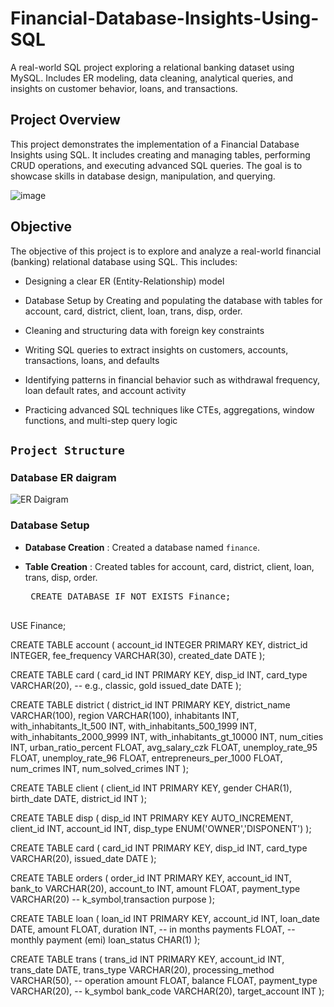 # Financial-Database-Insights-Using-SQL
A real-world SQL project exploring a relational banking dataset using MySQL. Includes ER modeling, data cleaning, analytical queries, and insights on customer behavior, loans, and transactions.

## Project Overview
This project demonstrates the implementation of a  Financial Database Insights using SQL. It includes creating and managing tables, performing CRUD operations, and executing advanced SQL queries. The goal is to showcase skills in database design, manipulation, and querying.


![image](https://github.com/user-attachments/assets/6a42b9ae-7402-4200-ac95-cd48db294098)

## Objective
The objective of this project is to explore and analyze a real-world financial (banking) relational database using SQL. This includes:

- Designing a clear ER (Entity-Relationship) model

- Database Setup by Creating and populating the database with tables for account, card, district, client, loan, trans, disp, order.

- Cleaning and structuring data with foreign key constraints

- Writing SQL queries to extract insights on customers, accounts, transactions, loans, and defaults

- Identifying patterns in financial behavior such as withdrawal frequency, loan default rates, and account activity

- Practicing advanced SQL techniques like CTEs, aggregations, window functions, and multi-step query logic

## `Project Structure`

###  Database ER daigram 

![ER Daigram](https://github.com/user-attachments/assets/2fb64637-3b2c-4d92-b88b-09ff6ce228b9)


###  Database Setup
- **Database Creation** : Created a database named `finance`.
- **Table Creation** : Created tables for account, card, district, client, loan, trans, disp, order.

  <pre> CREATE DATABASE IF NOT EXISTS Finance;

USE Finance;



CREATE TABLE account (
	account_id  INTEGER PRIMARY KEY,
	district_id  INTEGER,
	fee_frequency VARCHAR(30),
	created_date DATE
);

CREATE TABLE card (
    card_id INT PRIMARY KEY,
    disp_id INT,
    card_type VARCHAR(20),   -- e.g., classic, gold
    issued_date DATE
);

CREATE TABLE district (
	district_id INT PRIMARY KEY,
    district_name VARCHAR(100),
    region VARCHAR(100),
    inhabitants INT,
    with_inhabitants_lt_500 INT,
	with_inhabitants_500_1999 INT,
    with_inhabitants_2000_9999 INT,
    with_inhabitants_gt_10000 INT,
    num_cities INT,
    urban_ratio_percent FLOAT,
    avg_salary_czk FLOAT,
    unemploy_rate_95 FLOAT,
    unemploy_rate_96 FLOAT,
    entrepreneurs_per_1000 FLOAT,
    num_crimes INT,
    num_solved_crimes INT
);

CREATE TABLE client (
	client_id INT PRIMARY KEY,
    gender CHAR(1),
    birth_date DATE,
    district_id INT
);

CREATE TABLE disp (
	disp_id INT PRIMARY KEY AUTO_INCREMENT,
    client_id INT,
    account_id INT,
    disp_type ENUM('OWNER','DISPONENT')
);

CREATE TABLE card (
	card_id INT PRIMARY KEY,
    disp_id INT,
    card_type VARCHAR(20),
    issued_date DATE
);

CREATE TABLE orders (
	order_id INT PRIMARY KEY,
    account_id INT,
    bank_to VARCHAR(20),
    account_to INT,
	amount FLOAT,
    payment_type VARCHAR(20)  -- k_symbol,transaction purpose
);

CREATE TABLE loan (
	loan_id INT PRIMARY KEY,
    account_id INT,
    loan_date DATE,
    amount FLOAT,
    duration INT,  -- in months
    payments FLOAT,  -- monthly payment (emi)
    loan_status CHAR(1)
);

CREATE TABLE trans (
	 trans_id INT PRIMARY KEY,
     account_id INT,
     trans_date DATE,
     trans_type VARCHAR(20),
     processing_method VARCHAR(50),  -- operation
     amount FLOAT,
     balance FLOAT,
     payment_type VARCHAR(20), -- k_symbol
     bank_code VARCHAR(20),
     target_account INT
);
     </pre>
